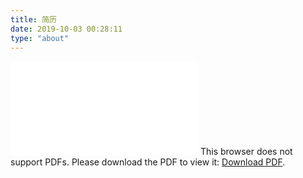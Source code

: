 ```yaml
---
title: 简历
date: 2019-10-03 00:28:11
type: "about"
---
```


<object data="./简历.pdf" type="application/pdf" width="100%" height="1160"> 
    <embed src="./简历.pdf"> 
     This browser does not support PDFs. Please download the PDF to view it: <a href="./简历.pdf">Download PDF</a>.</p> 
    </embed> 
</object> 